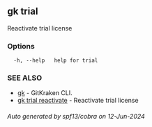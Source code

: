 ## gk trial

Reactivate trial license

### Options

```
  -h, --help   help for trial
```

### SEE ALSO

* [gk](gk.md)	 - GitKraken CLI.
* [gk trial reactivate](gk_trial_reactivate.md)	 - Reactivate trial license

###### Auto generated by spf13/cobra on 12-Jun-2024
